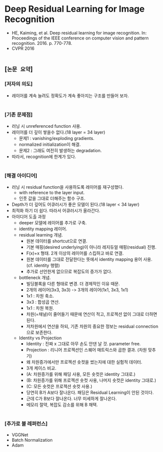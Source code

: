 # Deep Residual Learning for Image Recognition
* HE, Kaiming, et al. Deep residual learning for image recognition. In: Proceedings of the IEEE conference on computer vision and pattern recognition. 2016. p. 770-778.
* CVPR 2016
<br><br>

## [`논문 요약`]

### [저자의 의도]
* 레이어를 계속 늘려도 정확도가 계속 좋아지는 구조를 만들어 보자.
<br><br>

### [기존 문제점]
* 러닝 시 unreferenced function 사용.
* 레이어를 더 깊이 쌓을수 없다.(18 layer = 34 layer)
    * 문제1 : vanishing/exploding gradients.
    * normalized initialization이 해결.
    * 문제2 : 그래도 여전히 발생하는 degradation.
* 따라서, recognition에 한계가 있다.
<br><br>

### [해결 아이디어]
* 러닝 시 residual function을 사용하도록 레이어를 재구성했다.
    * with reference to the layer input.
    * 인풋 값을 그대로 더해주는 함수 구조.
* Depth가 더 깊어도 어큐러시가 좋은 모델이 된다.(18 layer < 34 layer)
* 최적화 하기 더 쉽다. 따라서 어큐러시가 올라간다.
* 아이디어 도출 과정
    * deeper 모델에 레이어를 추가로 구축.
    * identity mapping 레이어.
    * residual learning 개념.
        * 원본 데이터를 shortcut으로 연결.
        * 기본 매핑(desired underlying)이 아니라 레지듀얼 매핑(residual) 진행.
        * F(x)+x 형태. 2개 이상의 레이어를 스킵하고 바로 연결.
        * 원본 데이터를 그대로 전달한다는 뜻에서 identity mapping 용어 사용.(cf. identity 행렬)
        * 추가로 선언한게 없으므로 복잡도의 증가가 없다.
    * bottleneck 개념.
        * 빌딩블록을 다른 형태로 변경. 더 경제적인 이유 때문.
        * 2개의 레이어(3x3, 3x3) -> 3개의 레이어(1x1, 3x3, 1x1)
        * 1x1 : 차원 축소.
        * 3x3 : 합성곱 연산.
        * 1x1 : 차원 복원.
        * 차원(=채널)이 줄어들기 때문에 연산이 적고, 프로젝션 없이 그대로 더하면 된다.
        * 저차원에서 연산을 하되, 기존 차원의 중요한 정보는 residual connection으로 보존한다.
    * Identity vs Projection
        * Identity : 진짜 x 그대로 아무 손도 안댄 날 것. parameter free.
        * Projection : 리니어 프로젝션인 스퀘어 매트릭스와 곱한 결과. (차원 맞추기)
        * 왜 차원증가에서만 프로젝션 숏컷을 썼는지에 대한 실험적 데이터.
        * 3개 케이스 비교.
        * (A: 차원증가를 위해 패딩 사용, 모든 숏컷은 identity 그대로.)
        * (B: 차원증가를 위해 프로젝션 숏컷 사용, 나머지 숏컷은 identity 그대로.)
        * (C: 모든 숏컷은 프로젝션 숏컷 사용.)
        * 당연히 B가 A보다 잘나온다. 패딩은 Residual Learning이 안된 것이다.
        * 근데 C가 B보다 잘나온다. 너무 미세하게 잘나온다.
        * 메모리 절약, 복잡도 감소를 위해 B 채택.
<br><br>

### [추가로 볼 레퍼런스]
* VGGNet
* Batch Normalization
* Adam
<br><br>